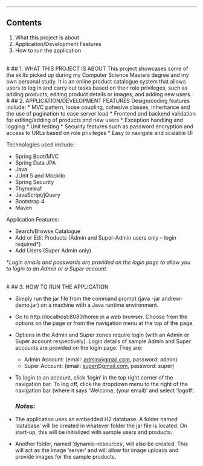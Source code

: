 ***
## Contents
1.	What this project is about	
2.	Application/Development Features	
3.	How to run the application

<br>
#
## 1. WHAT THIS PROJECT IS ABOUT
This project showcases some of the skills picked up during my Computer Science Masters degree and my own personal study. It is an online product catalogue system that allows users to log in and carry out tasks based on their role privileges, such as adding products, editing product details or images, and adding new users.


<br>
#
## 2.	APPLICATION/DEVELOPMENT FEATURES
Design/coding features include:
* MVC pattern, loose coupling, cohesive classes, inheritance and the use of pagination to ease server load 
* Frontend and backend validation for editing/adding of products and new users
* Exception handling and logging
* Unit testing 
* Security features such as password encryption and access to URLs based on role privileges
* Easy to navigate and scalable UI 

Technologies used include:
* Spring Boot/MVC
* Spring Data JPA
* Java
* JUnit 5 and Mockito
* Spring Security
* Thymeleaf
* JavaScript/jQuery
* Bootstrap 4
* Maven


Application Features:
* Search/Browse Catalogue
* Add or Edit Products (Admin and Super-Admin users only – login required*)
* Add Users (Super Admin only)

\**Login emails and passwords are provided on the login page to allow you to login to an Admin or a Super account.*


<br>
#
## 3.	HOW TO RUN THE APPLICATION


* Simply run the jar file from the command prompt (java -jar andrew-demo.jar) on a machine with a Java runtime environment.
* Go to http://localhost:8080/home in a web browser. Choose from the options on the page or from the navigation menu at the top of the page.
* Options in the Admin and Super zones require login (with an Admin or Super account respectively). Login details of sample Admin and Super accounts are provided on the login page. They are:
    - Admin Account: (email: admin@gmail.com, password: admin)
     - Super Account: (email: super@gmail.com, password: super)

* To login to an account, click ‘login’ in the top right corner of the navigation bar. To log off, click the dropdown menu to the right of the navigation bar (where it says ‘Welcome, (your email)’ and select ‘logoff’.

  ### *Notes:*
* The application uses an embedded H2 database. A folder named ‘database’ will be created in whatever folder the jar file is located. On start-up, this will be initialized with sample users and products.

* Another folder, named ‘dynamic-resources’, will also be created. This will act as the image ‘server’ and will allow for image uploads and provide images for the sample products.




